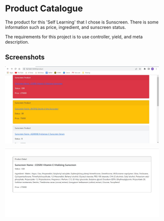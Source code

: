 
# Product Catalogue

The product for this 'Self Learning' that I chose is Sunscreen. There is some information such as price, ingredient, and sunscreen status.

The requirements for this project is to use controller, yield, and meta description.

## Screenshots

![Product Catalogue](https://github.com/amandardiantii/webprog_sl2_product/blob/0bf5fdf59adeb6641f3d7d5697b941ec23fc595f/WhatsApp%20Image%202023-04-11%20at%2022.51.58.jpg)

![Product Detail](https://github.com/amandardiantii/webprog_sl2_product/blob/0bf5fdf59adeb6641f3d7d5697b941ec23fc595f/WhatsApp%20Image%202023-04-11%20at%2022.52.11.jpg)

